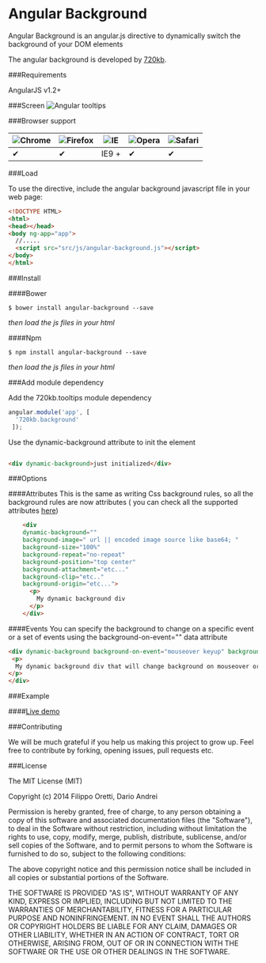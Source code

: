 Angular Background
==================


Angular Background is an angular.js directive to dynamically switch the background of your DOM elements


The angular background is developed by [720kb](http://720kb.net).

###Requirements

AngularJS v1.2+

###Screen
![Angular tooltips](http://i.imgur.com/5zKnVTB.png)

###Browser support


![Chrome](https://raw.github.com/alrra/browser-logos/master/chrome/chrome_48x48.png) | ![Firefox](https://raw.github.com/alrra/browser-logos/master/firefox/firefox_48x48.png) | ![IE](https://raw.github.com/alrra/browser-logos/master/internet-explorer/internet-explorer_48x48.png) | ![Opera](https://raw.github.com/alrra/browser-logos/master/opera/opera_48x48.png) | ![Safari](https://raw.github.com/alrra/browser-logos/master/safari/safari_48x48.png)
--- | --- | --- | --- | --- |
 ✔ | ✔ | IE9 + | ✔ | ✔ |


###Load

To use the directive, include the angular background javascript file in your web page:

```html
<!DOCTYPE HTML>
<html>
<head></head>
<body ng-app="app">
  //.....
  <script src="src/js/angular-background.js"></script>
</body>
</html>
```

###Install

####Bower

```
$ bower install angular-background --save
```

_then load the js files in your html_

####Npm

```
$ npm install angular-background --save
```

_then load the js files in your html_

###Add module dependency

Add the 720kb.tooltips module dependency

```js
angular.module('app', [
  '720kb.background'
 ]);
```

Use the dynamic-background attribute to init the element

```html

<div dynamic-background>just initialized</div>

```
###Options

####Attributes
This is the same as writing Css background rules, so all the background rules are now attributes ( you can check all the supported attributes [here](https://developer.mozilla.org/en-US/docs/Web/CSS/background))

```html
	<div
	dynamic-background=""
	background-image=" url || encoded image source like base64; "
	background-size="100%"
	background-repeat="no-repeat"
	background-position="top center"
	background-attachment="etc..."
	background-clip="etc.."
	background-origin="etc...">
      <p>
        My dynamic background div
      </p>
    </div>
```

####Events
You can specify the background to change on a specific event or a set of events using the background-on-event="" data attribute
  ```html
  <div dynamic-background background-on-event="mouseover keyup" background-image=" url OR encoded image source like base64; ">
   <p>
    My dynamic background div that will change background on mouseover or keyup
  </p>
</div>
```

###Example

####[Live demo](https://720kb.github.io/angular-background)

###Contributing

We will be much grateful if you help us making this project to grow up.
Feel free to contribute by forking, opening issues, pull requests etc.

###License

The MIT License (MIT)

Copyright (c) 2014 Filippo Oretti, Dario Andrei

Permission is hereby granted, free of charge, to any person obtaining a copy of this software and associated documentation files (the "Software"), to deal in the Software without restriction, including without limitation the rights to use, copy, modify, merge, publish, distribute, sublicense, and/or sell copies of the Software, and to permit persons to whom the Software is furnished to do so, subject to the following conditions:

The above copyright notice and this permission notice shall be included in all copies or substantial portions of the Software.

THE SOFTWARE IS PROVIDED "AS IS", WITHOUT WARRANTY OF ANY KIND, EXPRESS OR IMPLIED, INCLUDING BUT NOT LIMITED TO THE WARRANTIES OF MERCHANTABILITY, FITNESS FOR A PARTICULAR PURPOSE AND NONINFRINGEMENT. IN NO EVENT SHALL THE AUTHORS OR COPYRIGHT HOLDERS BE LIABLE FOR ANY CLAIM, DAMAGES OR OTHER LIABILITY, WHETHER IN AN ACTION OF CONTRACT, TORT OR OTHERWISE, ARISING FROM, OUT OF OR IN CONNECTION WITH THE SOFTWARE OR THE USE OR OTHER DEALINGS IN THE SOFTWARE.
